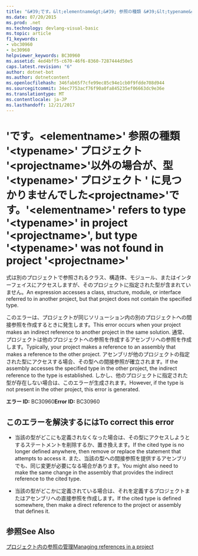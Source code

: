 ```yaml
---
title: "&#39;です。&lt;elementname&gt;&#39; 参照の種類 &#39;&lt;typename&gt;&#39; プロジェクト &#39;&lt;projectname&gt;&#39;以外の場合が、型 &#39;&lt;typename&gt;&#39; プロジェクト &#39; に見つかりませんでした&lt;projectname&gt;&#39;です。"
ms.date: 07/20/2015
ms.prod: .net
ms.technology: devlang-visual-basic
ms.topic: article
f1_keywords:
- vbc30960
- bc30960
helpviewer_keywords: BC30960
ms.assetid: 4ed4bff5-c670-46f6-8360-7287444d50e5
caps.latest.revision: "6"
author: dotnet-bot
ms.author: dotnetcontent
ms.openlocfilehash: 346fab65f7cfe99ec85c94e1cb0f9fdde708d944
ms.sourcegitcommit: 34ec7753acf76f90a0fa845235ef06663dc9e36e
ms.translationtype: MT
ms.contentlocale: ja-JP
ms.lasthandoff: 12/21/2017
---
```

# <a name="39ltelementnamegt39-refers-to-type-39lttypenamegt39-in-project-39ltprojectnamegt39-but-type-39lttypenamegt39-was-not-found-in-project-39ltprojectnamegt39"></a><span data-ttu-id="f10d7-102">&#39;です。&lt;elementname&gt;&#39; 参照の種類 &#39;&lt;typename&gt;&#39; プロジェクト &#39;&lt;projectname&gt;&#39;以外の場合が、型 &#39;&lt;typename&gt;&#39; プロジェクト &#39; に見つかりませんでした&lt;projectname&gt;&#39;です。</span><span class="sxs-lookup"><span data-stu-id="f10d7-102">&#39;&lt;elementname&gt;&#39; refers to type &#39;&lt;typename&gt;&#39; in project &#39;&lt;projectname&gt;&#39;, but type &#39;&lt;typename&gt;&#39; was not found in project &#39;&lt;projectname&gt;&#39;</span></span>
<span data-ttu-id="f10d7-103">式は別のプロジェクトで参照されるクラス、構造体、モジュール、またはインターフェイスにアクセスしますが、そのプロジェクトに指定された型が含まれていません。</span><span class="sxs-lookup"><span data-stu-id="f10d7-103">An expression accesses a class, structure, module, or interface referred to in another project, but that project does not contain the specified type.</span></span>  
  
 <span data-ttu-id="f10d7-104">このエラーは、プロジェクトが同じソリューション内の別のプロジェクトへの間接参照を作成するときに発生します。</span><span class="sxs-lookup"><span data-stu-id="f10d7-104">This error occurs when your project makes an indirect reference to another project in the same solution.</span></span> <span data-ttu-id="f10d7-105">通常、プロジェクトは他のプロジェクトへの参照を作成するアセンブリへの参照を作成します。</span><span class="sxs-lookup"><span data-stu-id="f10d7-105">Typically, your project makes a reference to an assembly that makes a reference to the other project.</span></span> <span data-ttu-id="f10d7-106">アセンブリが他のプロジェクトの指定された型にアクセスする場合、その型への間接参照が確立されます。</span><span class="sxs-lookup"><span data-stu-id="f10d7-106">If the assembly accesses the specified type in the other project, the indirect reference to the type is established.</span></span> <span data-ttu-id="f10d7-107">しかし、他のプロジェクトに指定された型が存在しない場合は、このエラーが生成されます。</span><span class="sxs-lookup"><span data-stu-id="f10d7-107">However, if the type is not present in the other project, this error is generated.</span></span>  
  
 <span data-ttu-id="f10d7-108">**エラー ID:** BC30960</span><span class="sxs-lookup"><span data-stu-id="f10d7-108">**Error ID:** BC30960</span></span>  
  
## <a name="to-correct-this-error"></a><span data-ttu-id="f10d7-109">このエラーを解決するには</span><span class="sxs-lookup"><span data-stu-id="f10d7-109">To correct this error</span></span>  
  
-   <span data-ttu-id="f10d7-110">当該の型がどこにも定義されなくなった場合は、その型にアクセスしようとするステートメントを削除するか、置き換えます。</span><span class="sxs-lookup"><span data-stu-id="f10d7-110">If the cited type is no longer defined anywhere, then remove or replace the statement that attempts to access it.</span></span> <span data-ttu-id="f10d7-111">また、当該の型への間接参照を提供するアセンブリでも、同じ変更が必要になる場合があります。</span><span class="sxs-lookup"><span data-stu-id="f10d7-111">You might also need to make the same change in the assembly that provides the indirect reference to the cited type.</span></span>  
  
-   <span data-ttu-id="f10d7-112">当該の型がどこかに定義されている場合は、それを定義するプロジェクトまたはアセンブリへの直接参照を作成します。</span><span class="sxs-lookup"><span data-stu-id="f10d7-112">If the cited type is defined somewhere, then make a direct reference to the project or assembly that defines it.</span></span>  
  
## <a name="see-also"></a><span data-ttu-id="f10d7-113">参照</span><span class="sxs-lookup"><span data-stu-id="f10d7-113">See Also</span></span>  
 [<span data-ttu-id="f10d7-114">プロジェクト内の参照の管理</span><span class="sxs-lookup"><span data-stu-id="f10d7-114">Managing references in a project</span></span>](/visualstudio/ide/managing-references-in-a-project)  
 
